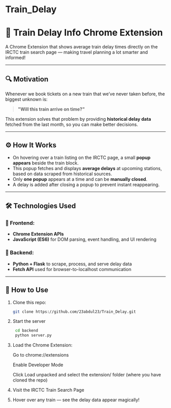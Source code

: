 # Train_Delay

# 🚆 Train Delay Info Chrome Extension

A Chrome Extension that shows average train delay times directly on the IRCTC train search page — making travel planning a lot smarter and informed!

---

## 🔍 Motivation

Whenever we book tickets on a new train that we’ve never taken before, the biggest unknown is:
> **"Will this train arrive on time?"**

This extension solves that problem by providing **historical delay data** fetched from the last month, so you can make better decisions.

---

## ⚙️ How It Works

- On hovering over a train listing on the IRCTC page, a small **popup appears** beside the train block.
- This popup fetches and displays **average delays** at upcoming stations, based on data scraped from historical sources.
- Only **one popup** appears at a time and can be **manually closed**.
- A delay is added after closing a popup to prevent instant reappearing.

---

## 🛠️ Technologies Used

### 🧩 Frontend:
- **Chrome Extension APIs**
- **JavaScript (ES6)** for DOM parsing, event handling, and UI rendering

### 🐍 Backend:
- **Python + Flask** to scrape, process, and serve delay data
- **Fetch API** used for browser-to-localhost communication

---

## 🚀 How to Use

1. Clone this repo:
   ```bash
   git clone https://github.com/23abdul23/Train_Delay.git

   
2. Start the server
   ```bash
    cd backend
    python server.py


3. Load the Chrome Extension:

    Go to chrome://extensions
   
    Enable Developer Mode

    Click Load unpacked and select the extension/ folder (where you have cloned the repo)


4. Visit the IRCTC Train Search Page


5. Hover over any train — see the delay data appear magically!
